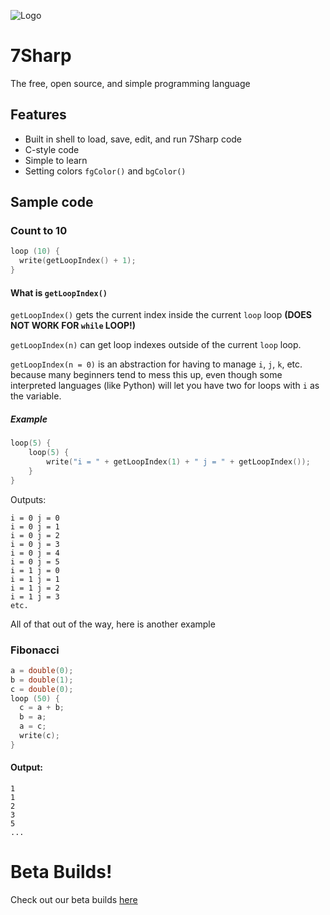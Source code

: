 ![Logo](logo.png)
# 7Sharp

The free, open source, and simple programming language

## Features

- Built in shell to load, save, edit, and run 7Sharp code
- C-style code
- Simple to learn
- Setting colors `fgColor()` and `bgColor()`

## Sample code

### Count to 10

```c
loop (10) {
  write(getLoopIndex() + 1);
}
```
#### What is `getLoopIndex()`

`getLoopIndex()` gets the current index inside the current `loop` loop **(DOES NOT WORK FOR `while` LOOP!)**

`getLoopIndex(n)` can get loop indexes outside of the current `loop` loop.

`getLoopIndex(n = 0)` is an abstraction for having to manage `i`, `j`, `k`, etc. because many beginners tend to mess this up, even though some interpreted languages (like Python) will let you have two for loops with `i` as the variable.

##### Example
```c
loop(5) {
    loop(5) {
        write("i = " + getLoopIndex(1) + " j = " + getLoopIndex());
    }
}
```
Outputs:
```
i = 0 j = 0
i = 0 j = 1
i = 0 j = 2
i = 0 j = 3
i = 0 j = 4
i = 0 j = 5
i = 1 j = 0
i = 1 j = 1
i = 1 j = 2
i = 1 j = 3
etc.
```

All of that out of the way, here is another example
### Fibonacci
```c
a = double(0);
b = double(1);
c = double(0);
loop (50) {
  c = a + b;
  b = a;
  a = c;
  write(c);
}
```
#### Output:
```
1
1
2
3
5
...
```
# Beta Builds!

Check out our beta builds [here](https://github.com/Techcraft7/7SharpBetaBuilds)
